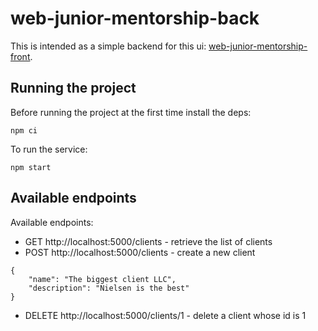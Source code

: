 # web-junior-mentorship-back

This is intended as a simple backend for this ui: [web-junior-mentorship-front](https://github.com/TourmalineCore/web-junior-mentorship-front).

## Running the project

Before running the project at the first time install the deps:

```
npm ci
```

To run the service:

```
npm start
```

## Available endpoints

Available endpoints:
- GET http://localhost:5000/clients - retrieve the list of clients
- POST http://localhost:5000/clients - create a new client
```
{
    "name": "The biggest client LLC",
    "description": "Nielsen is the best"
}
```
- DELETE http://localhost:5000/clients/1 - delete a client whose id is 1

